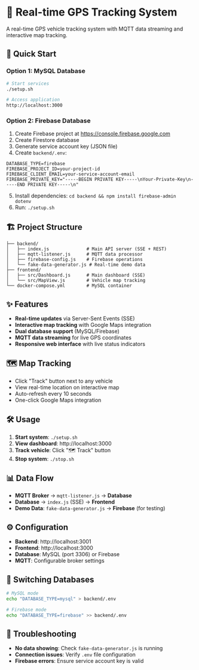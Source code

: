 # 🚗 Real-time GPS Tracking System

A real-time GPS vehicle tracking system with MQTT data streaming and interactive map tracking.

## 🚀 Quick Start

### Option 1: MySQL Database
```bash
# Start services
./setup.sh

# Access application
http://localhost:3000
```

### Option 2: Firebase Database
1. Create Firebase project at https://console.firebase.google.com
2. Create Firestore database
3. Generate service account key (JSON file)
4. Create `backend/.env`:
```env
DATABASE_TYPE=firebase
FIREBASE_PROJECT_ID=your-project-id
FIREBASE_CLIENT_EMAIL=your-service-account-email
FIREBASE_PRIVATE_KEY="-----BEGIN PRIVATE KEY-----\nYour-Private-Key\n-----END PRIVATE KEY-----\n"
```
5. Install dependencies: `cd backend && npm install firebase-admin dotenv`
6. Run: `./setup.sh`

## 🏗️ Project Structure
```
├── backend/
│   ├── index.js              # Main API server (SSE + REST)
│   ├── mqtt-listener.js      # MQTT data processor
│   ├── firebase-config.js    # Firebase operations
│   └── fake-data-generator.js # Real-time demo data
├── frontend/
│   ├── src/Dashboard.js      # Main dashboard (SSE)
│   └── src/MapView.js        # Vehicle map tracking
└── docker-compose.yml        # MySQL container
```

## ✨ Features
- **Real-time updates** via Server-Sent Events (SSE)
- **Interactive map tracking** with Google Maps integration
- **Dual database support** (MySQL/Firebase)
- **MQTT data streaming** for live GPS coordinates
- **Responsive web interface** with live status indicators

## 🗺️ Map Tracking
- Click "Track" button next to any vehicle
- View real-time location on interactive map
- Auto-refresh every 10 seconds
- One-click Google Maps integration

## 🛠️ Usage
1. **Start system**: `./setup.sh`
2. **View dashboard**: http://localhost:3000
3. **Track vehicle**: Click "🗺️ Track" button
4. **Stop system**: `./stop.sh`

## 📊 Data Flow
- **MQTT Broker** → `mqtt-listener.js` → **Database**
- **Database** → `index.js` (SSE) → **Frontend**
- **Demo Data**: `fake-data-generator.js` → **Firebase** (for testing)

## ⚙️ Configuration
- **Backend**: http://localhost:3001
- **Frontend**: http://localhost:3000
- **Database**: MySQL (port 3306) or Firebase
- **MQTT**: Configurable broker settings

## 🔄 Switching Databases
```bash
# MySQL mode
echo "DATABASE_TYPE=mysql" > backend/.env

# Firebase mode  
echo "DATABASE_TYPE=firebase" >> backend/.env
```

## 🚨 Troubleshooting
- **No data showing**: Check `fake-data-generator.js` is running
- **Connection issues**: Verify `.env` file configuration
- **Firebase errors**: Ensure service account key is valid 